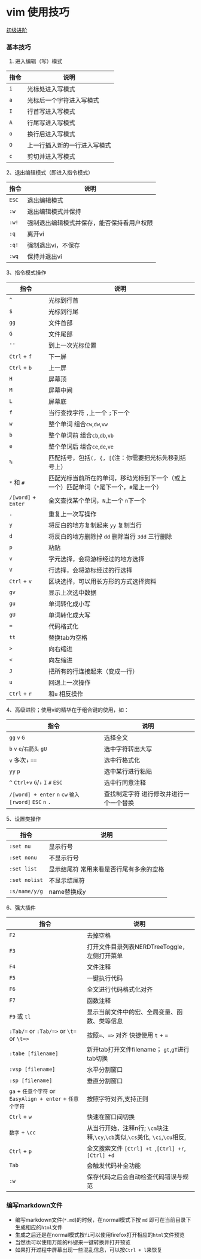# vim 使用技巧
[初级进阶](https://coolshell.cn/articles/5426.html)

### 基本技巧
1. 进入编辑（写）模式

|指令 |说明
|--------|--------
|`i`   | 光标处进入写模式
|`a`  | 光标后一个字符进入写模式
|`I`   | 行首写进入写模式
|`A`   | 行尾写进入写模式
|`o`   | 换行后进入写模式
|`O`   | 上一行插入新的一行进入写模式
|`c`  | 剪切并进入写模式

2、退出编辑模式（即进入指令模式）

|指令 |说明
|--------|--------
|`ESC`  | 退出编辑模式
|`:w`   | 退出编辑模式并保持
|`:w!`  | 强制退出编辑模式并保存，能否保持看用户权限
|`:q`   | 离开vi
|`:q!`  | 强制退出vi，不保存
|`:wq`  | 保持并退出vi

3、指令模式操作

|指令 |说明
|--------|--------
|`^`   | 光标到行首
|`$`   | 光标到行尾
|`gg`  | 文件首部 
|`G` | 文件尾部
|`''`| 到上一次光标位置
|`Ctrl` + `f`| 下一屏
|`Ctrl` + `b`| 上一屏
|`H`  | 屏幕顶
|`M`  | 屏幕中间
|`L`  | 屏幕底
|`f`  | 当行查找字符 `,`上一个 `;`下一个
|`w`  | 整个单词 组合`cw`,`dw`,`vw`
|`b`  | 整个单词前 组合`cb`,`db`,`vb`
|`e`  | 整个单词后 组合`ce`,`de`,`ve`
|`%` | 匹配括号，包括`(, {, [`(注：你需要把光标先移到括号上）
|`*` 和 `#`| 匹配光标当前所在的单词，移动光标到下一个（或上一个）匹配单词（`*`是下一个，`#`是上一个）
|`/[word]` + `Enter`  | 全文查找某个单词，`N`上一个 `n`下一个
|`.`  | 重复上一次写操作
|`y`  | 将反白的地方复制起来 `yy` 复制当行
|`d`  | 将反白的地方删除掉 `dd` 删除当行 `3dd` 三行删除
|`p`  | 粘贴
|`v`  | 字元选择，会将游标经过的地方选择
|`V`  | 行选择，会将游标经过的行选择
|`Ctrl` + `v`  | 区块选择，可以用长方形的方式选择资料
|`gv`  | 显示上次选中数据
|`gu`  | 单词转化成小写
|`gU`  | 单词转化成大写
|`=`  | 代码格式化
|`tt`  | 替换tab为空格
|`>`  | 向右缩进
|`<`  | 向左缩进
|`J`  | 把所有的行连接起来（变成一行）
|`u`  | 回退上一次操作
|`Ctrl` + `r`  | 和`u` 相反操作

4、高级进阶；使用vi的精华在于组合键的使用，如：

|指令 |说明
|--------|--------
|`gg` `v` `G` | 选择全文
|`b` `v` `e`/`右箭头` `gU` | 选中字符转出大写
|`v` 多次`↓` `==` | 选中行格式化
|`yy` `p` | 选中某行进行粘贴
|`^` `Ctrl+v` `G`/`↓` `I` `#` `ESC` | 选中行同意注释
|`/[word] + enter` `n` `cw` `输入[rword]` `ESC` `n` `.` | 查找制定字符 进行修改并进行一个一个替换

5、设置类操作

|指令 |说明
|--------|--------
|`:set nu`  | 显示行号
|`:set nonu`   | 不显示行号
|`:set list`  | 显示结尾符 常用来看是否行尾有多余的空格
|`:set nolist`  | 不显示结尾符 
|`:s/name/y/g`| name替换成y


6、强大插件

|指令 |说明
|--------|--------
|`F2`   | 去掉空格
|`F3`   | 打开文件目录列表NERDTreeToggle，左侧打开菜单
|`F4`   | 文件注释
|`F5`   | 一键执行代码
|`F6`   | 全文进行代码格式化对齐
|`F7`   | 函数注释
|`F9` 或 `tl`  | 显示当前文件中的宏、全局变量、函数、类等信息
|`:Tab/=` or `:Tab/=>` or `\t=` or `\t=>`  | 按照`=`、`=>` 对齐 快捷使用 `t` + `=`
|`:tabe [filename]`   | 新开tab打开文件filename； `gt`,`gT`进行tab切换 
|`:vsp [filename]`  | 水平分割窗口
|`:sp [filename]` | 垂直分割窗口
|`ga` + `任意个字符` or `EasyAlign + enter` +  `任意个字符` | 按照字符对齐,支持正则
|`Ctrl` + `w` | 快速在窗口间切换
|`数字` + `\cc` | 从当行开始，注释n行; `\cm`块注释,`\cy`,`\cb`类似,`\cs`美化, `\ci`,`\cu`相反, 
|`Ctrl` + `p`  | 全文搜索文件 `[Ctrl] +t `,`[Ctrl] +r`,`[Ctrl] +d`
|`Tab`    | 会触发代码补全功能
|`:w`     | 保存代码之后会自动检查代码错误与规范

### 编写markdown文件

- 编写markdown文件(`*.md`)的时候，在normal模式下按 `md` 即可在当前目录下生成相应的`html`文件
- 生成之后还是在normal模式按`fi`可以使用firefox打开相应的`html`文件预览
- 当然也可以使用万能的`F5`键来一键转换并打开预览
- 如果打开过程中屏幕出现一些混乱信息，可以按`Ctrl + l`来恢复
